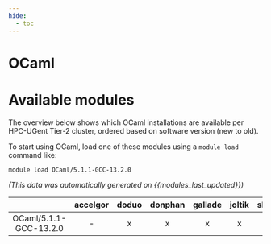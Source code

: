 ```yaml
---
hide:
  - toc
---
```


OCaml
=====

# Available modules


The overview below shows which OCaml installations are available per HPC-UGent Tier-2 cluster, ordered based on software version (new to old).

To start using OCaml, load one of these modules using a `module load` command like:

```shell
module load OCaml/5.1.1-GCC-13.2.0
```

*(This data was automatically generated on {{modules_last_updated}})*  

| |accelgor|doduo|donphan|gallade|joltik|shinx|skitty|
| :---: | :---: | :---: | :---: | :---: | :---: | :---: | :---: |
|OCaml/5.1.1-GCC-13.2.0|-|x|x|x|x|x|x|
